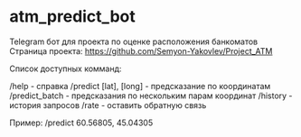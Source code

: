 # atm_predict_bot
Telegram бот для проекта по оценке расположения банкоматов
Страница проекта: https://github.com/Semyon-Yakovlev/Project_ATM

Список доступных комманд:

/help - справка
/predict [lat], [long] - предсказание по координатам
/predict_batch - предсказания по нескольким парам координат
/history - история запросов
/rate - оставить обратную связь

Пример:
/predict 60.56805, 45.04305
